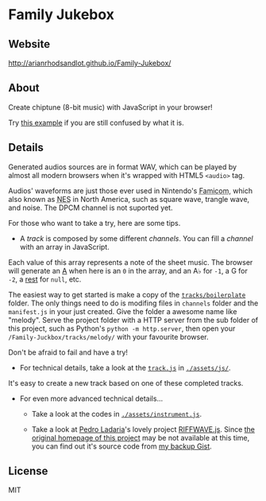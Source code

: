 # Family Jukebox

## Website

http://arianrhodsandlot.github.io/Family-Jukebox/

## About

Create chiptune (8-bit music) with JavaScript in your browser!

Try [this example](http://arianrhodsandlot.github.io/Family-Jukebox/tracks/Super%20Mario%20Bros.%20-%20Ground%20Theme/) if you are still confused by what it is.

## Details

Generated audios sources are in format WAV, which can be played by almost all modern browsers when it's wrapped with HTML5 `<audio>` tag.

Audios' waveforms are just those ever used in Nintendo's <abbr title="Family Computer">Famicom</abbr>, which also known as <abbr title="Nintendo Entertainment System">NES</abbr> in North America, such as square wave, trangle wave, and noise. The DPCM channel is not suported yet.

For those who want to take a try, here are some tips.

+ A *track* is composed by some different *channels*. You can fill a *channel* with an array in JavaScript.

 Each value of this array represents a note of the sheet music. The browser will generate an [A](https://en.wikipedia.org/wiki/A440_%28pitch_standard%29) when here is an `0` in the array, and an A♭ for `-1`, a G for `-2`, a [rest](https://en.wikipedia.org/wiki/Rest_%28music%29) for `null`, etc.

 The easiest way to get started is make a copy of the [`tracks/boilerplate`](https://github.com/arianrhodsandlot/Family-Jukebox/tree/master/tracks/boilerplate/) folder. The only things need to do is modifing files in `channels` folder and the `manifest.js` in your just created. Give the folder a awesome name like "melody". Serve the project folder with a HTTP server from the sub folder of this project, such as Python's `python -m http.server`, then open your `/Family-Juckbox/tracks/melody/` with your favourite browser.

 Don't be afraid to fail and have a try!
+ For technical details, take a look at the [`track.js`](https://github.com/arianrhodsandlot/Family-Jukebox/tree/master/assets/js/track.js)  in [`./assets/js/`](https://github.com/arianrhodsandlot/Family-Jukebox/tree/master/assets/js/).

 It's easy to create a new track based on one of these completed tracks.

+ For even more advanced technical details...
  - Take a look at the codes in [`./assets/instrument.js`](https://github.com/arianrhodsandlot/Family-Jukebox/tree/master/assets/instrument.js).

  - Take a look at [Pedro Ladaria](https://twitter.com/pladaria)'s lovely project [RIFFWAVE.js](http://codebase.es/riffwave/). Since [the original homepage of this project](http://codebase.es/riffwave/) may be not available at this time, you can find out it's source code from [my backup Gist](https://gist.github.com/arianrhodsandlot/218e74f35e5f3a848754).

## License

MIT
